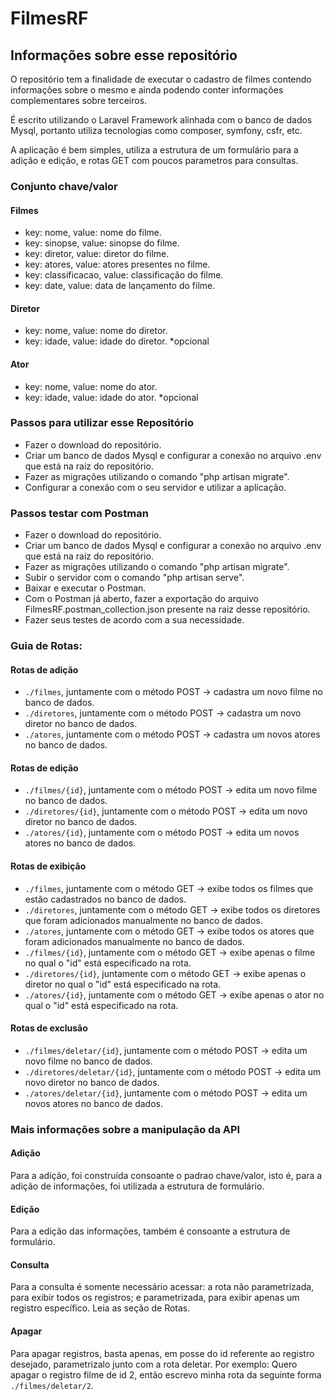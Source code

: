 # FilmesRF
## Informações sobre esse repositório
O repositório tem a finalidade de executar o cadastro de filmes contendo informações sobre o mesmo e ainda podendo conter informações complementares sobre terceiros.

É escrito utilizando o Laravel Framework alinhada com o banco de dados Mysql, portanto utiliza tecnologias como composer, symfony, csfr, etc.

A aplicação é bem simples, utiliza a estrutura de um formulário para a adição e edição, e rotas GET com poucos parametros para consultas.
### Conjunto chave/valor
#### Filmes
* key: nome, value: nome do filme.
* key: sinopse, value: sinopse do filme.
* key: diretor, value: diretor do filme.
* key: atores, value: atores presentes no filme.
* key: classificacao, value: classificação do filme.
* key: date, value: data de lançamento do filme.

#### Diretor
* key: nome, value: nome do diretor.
* key: idade, value: idade do diretor. *opcional

#### Ator
* key: nome, value: nome do ator.
* key: idade, value: idade do ator. *opcional
### Passos para utilizar esse Repositório
* Fazer o download do repositório.
* Criar um banco de dados Mysql e configurar a conexão no arquivo .env que está na raiz do repositório.
* Fazer as migrações utilizando o comando "php artisan migrate".
* Configurar a conexão com o seu servidor e utilizar a aplicação.
### Passos testar com Postman 
* Fazer o download do repositório.
* Criar um banco de dados Mysql e configurar a conexão no arquivo .env que está na raiz do repositório.
* Fazer as migrações utilizando o comando "php artisan migrate".
* Subir o servidor com o comando "php artisan serve".
* Baixar e executar o Postman.
* Com o Postman já aberto, fazer a exportação do arquivo FilmesRF.postman_collection.json presente na raiz desse repositório.
* Fazer seus testes de acordo com a sua necessidade.
### Guia de Rotas:
#### Rotas de adição
* `./filmes`, juntamente com o método POST -> cadastra um novo filme no banco de dados.
* `./diretores`, juntamente com o método POST -> cadastra um novo diretor no banco de dados.
* `./atores`, juntamente com o método POST -> cadastra um novos atores no banco de dados.

#### Rotas de edição
* `./filmes/{id}`, juntamente com o método POST -> edita um novo filme no banco de dados.
* `./diretores/{id}`, juntamente com o método POST -> edita um novo diretor no banco de dados.
* `./atores/{id}`, juntamente com o método POST -> edita um novos atores no banco de dados.

#### Rotas de exibição
* `./filmes`, juntamente com o método GET -> exibe todos os filmes que estão cadastrados no banco de dados.
* `./diretores`, juntamente com o método GET -> exibe todos os diretores que foram adicionados manualmente no banco de dados.
* `./atores`, juntamente com o método GET -> exibe todos os atores que foram adicionados manualmente no banco de dados.
* `./filmes/{id}`, juntamente com o método GET -> exibe apenas o filme no qual o "id" está especificado na rota.
* `./diretores/{id}`, juntamente com o método GET -> exibe apenas o diretor no qual o "id" está especificado na rota.
* `./atores/{id}`, juntamente com o método GET -> exibe apenas o ator no qual o "id" está especificado na rota.

#### Rotas de exclusão
* `./filmes/deletar/{id}`, juntamente com o método POST -> edita um novo filme no banco de dados.
* `./diretores/deletar/{id}`, juntamente com o método POST -> edita um novo diretor no banco de dados.
* `./atores/deletar/{id}`, juntamente com o método POST -> edita um novos atores no banco de dados.

### Mais informações sobre a manipulação da API
#### Adição
Para a adição, foi construída consoante o padrao chave/valor, isto é, para a adição de informações, foi utilizada a estrutura de formulário.

#### Edição
Para a edição das informações, também é consoante a estrutura de formulário.

#### Consulta
Para a consulta é somente necessário acessar: a rota não parametrizada, para exibir todos os registros; e parametrizada, para exibir apenas um registro específico. Leia as seção de Rotas.

#### Apagar
Para apagar registros, basta apenas, em posse do id referente ao registro desejado, parametrizalo junto com a rota deletar. Por exemplo: Quero apagar o registro filme de id 2, então escrevo minha rota da seguinte forma `./filmes/deletar/2`.
